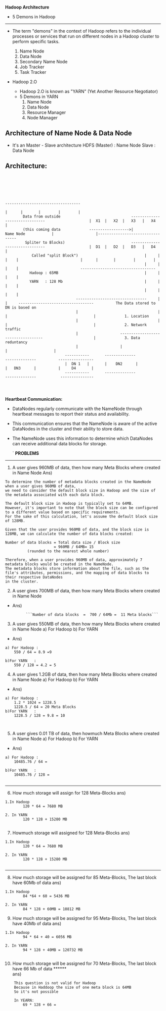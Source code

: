 **Hadoop Architecture**

- 5 Demons in Hadoop
----------------------
  - The term "demons" in the context of Hadoop refers to the individual processes or services that run on different nodes in a Hadoop cluster to perform specific tasks.
     1. Name Node
     2. Data Node
     3. Secondary Name Node
     4. Job Tracker
     5. Task Tracker

- Hadoop 2.O 
	- Hadoop 2.O is known as "YARN" (Yet Another Resource Negotiator)
	- 5 Demons in YARN
		1. Name Node
		2. Data Node
	 	3. Resource Manager
	 	4. Node Manager
	 	
	 	
	 	
Architecture of Name Node & Data Node
-------------------------------------
	
* It's an Master - Slave architecture
	HDFS (Master)  :  Name Node
	Slave          :  Data Node
		
		
		
		
**Architecture:**
----------------- 
		
```
			                                                       
		                                                       
		                                                     		                                                       	                                                       
		                                                       
		                                                       
					                                                       									----------------------------------
		            			                                           									|      |       |        |        |
		Data from outside                                -------------------------------					|  X1  |   X2  |   X3   |   X4   |
        (this coming data             ------------------>|         Name Node            |					|---------------------------------
		 Spliter to Blocks)                              -------------------------------					|  D1  |   D2  |   D3   |   D4   |
		    Called "split Block")                              |     |    |    |							|      |       |        |        |
		                                                       |     |    |    |							----------------------------------
  		   Hadoop : 65MB                                       |     |    |    |
 		   YARN   : 128 Mb                                     |     |    |    |
		                                                       |     |    |    |
								--------------------------------     |    |     ----------------------------------			The Data stored to DN is based on 
		                        |                                    |    |										  |				1. Location
		                        |                                    |    |					 					  |				2. Network traffic 
		                        |                   ------------------    -----------------			  			  |				3. Data reduntancy
		                   		|		    		|					  					|			  		  |
		                   -----------       --------------                        --------------          ----------------
		                   |  DN 1   |       |    DN2      |                       |   DN3      |          |     D4       |
		                   -----------       --------------                        --------------           ---------------
		                                                       
		                                
		                                	                             
```                                                       
		                                                       
**Heartbeat Communication:**
- DataNodes regularly communicate with the NameNode through heartbeat messages to report their status and availability.
- This communication ensures that the NameNode is aware of the active DataNodes in the cluster and their ability to store data. 
- The NameNode uses this information to determine which DataNodes can receive additional data blocks for storage.	                           
		                                                       
	`
**PROBLEMS**	                                                       
------------------
		                                                       
		                                                       
1. A user gives 960MB of data, then how many Meta Blocks where created in Name Node
Ans)
```
To determine the number of metadata blocks created in the NameNode when a user gives 960MB of data, 
we need to consider the default block size in Hadoop and the size of the metadata associated with each data block.

The default block size in Hadoop is typically set to 64MB.
However, it's important to note that the block size can be configured to a different value based on specific requirements. 
For the sake of this calculation, let's assume the default block size of 128MB.

Given that the user provides 960MB of data, and the block size is 128MB, we can calculate the number of data blocks created:

Number of data blocks = Total data size / Block size
				      = 960MB / 64MB= 15 
	      (rounded to the nearest whole number)

Therefore, when a user provides 960MB of data, approximately 7 metadata blocks would be created in the NameNode. 
The metadata blocks store information about the file, such as the file's attributes, permissions, and the mapping of data blocks to their respective DataNodes 
in the cluster.		                                                       
```

2. A user gives 700MB of data,
   then how many Meta Blocks where created in Name Node		                                                       

- Ans)

			```Number of data blocks  =  700 / 64Mb =  11 Meta blocks```   
			                                                  
3. A user gives 550MB of data, then how many Meta Blocks where created in Name Node
	a) For Hadoop
	b) For YARN		                                                       
- Ans)	                                                       
```		                                                       
a) For Hadoop :
	550 / 64 = 8.9 =9
		
b)For YARN   :
	550 / 128 = 4.2 = 5                                                       
```

4. A user gives 1.2GB of data, then how many Meta Blocks where created in Name Node
	a) For Hadoop
	b) For YARN 
- Ans)

```	                                                       
a) For Hadoop :
	1.2 * 1024 = 1228.5 
	1228.5 / 64 = 20 Meta Blocks		
b)For YARN   :
	1228.5 / 128 = 9.8 = 10 

		             
```
5. A user gives 0.01 TB of data, then howmuch Meta Blocks where created in Name Node
	a) For Hadoop
	b) For YARN		                                                       
- Ans)	                                                       
```		                                                       
a) For Hadoop :			
	10485.76 / 64 = 
		
b)For YARN   :
	10485.76 / 128 = 
		
```

----------------

6) How much storage will assign for 128 Meta-Blocks
ans)
```
1.In Hadoop
		120 * 64 = 7680 MB
		
2. In YARN
		120 * 128 + 15280 MB                                               
		   
```

7) Howmuch storage will assigned for 128 Meta-Blocks
ans)
```
1.In Hadoop
		120 * 64 = 7680 MB
		
2. In YARN
		120 * 128 + 15280 MB                                               
		                       
```

------------------------------------------------------------------------------------

8) How much storage will be assigned for 85 Meta-Blocks, The last block have 60Mb of data
ans)
```
1.In Hadoop
		84 *64 + 60 = 5436 MB
		
2. In YARN
		84 * 128 + 60MB = 10812 MB                                               
```

9) How much storage will be assigned for 95 Meta-Blocks, The last block have 40Mb of data
ans)
```
1.In Hadoop
		94 * 64 + 40 = 6056 MB
		
2. In YARN
		94 * 128 + 40MB = 120732 MB   	                                                       
		                                                       
```

10) How much storage will be assigned for 70 Meta-Blocks, The last block have 66 Mb of data    ******                  
ans)
```
	This question is not valid for Hadoop
	Because in Haddoop the size of one meta block is 64MB
	So it's not possible
	
	In YEARN:
		69 * 128 + 66 =
```	                                                       
		                                                       
		                                                       
		                                                       
		                                                       
		                                                       
		                                                       
		                                                       
		                                                       

